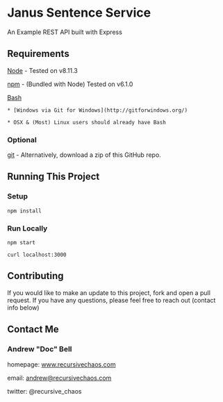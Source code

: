 # Janus Sentence Service

An Example REST API built with Express

## Requirements

[Node](https://nodejs.org/en/download/) - Tested on v8.11.3

[npm](https://www.npmjs.com/package/npm) - (Bundled with Node) Tested on v6.1.0

[Bash](https://www.gnu.org/software/bash/)

    * [Windows via Git for Windows](http://gitforwindows.org/)

    * OSX & (Most) Linux users should already have Bash

### Optional

[git](https://git-scm.com/downloads) - Alternatively, download a zip of this GitHub repo.

## Running This Project

### Setup

`npm install`

### Run Locally

`npm start`

`curl localhost:3000`

## Contributing

If you would like to make an update to this project, fork and open a pull request. If you have any questions, please feel free to reach out (contact info below)

## Contact Me

### Andrew "Doc" Bell ###

homepage: www.recursivechaos.com

email: andrew@recursivechaos.com

twitter: @recursive_chaos
